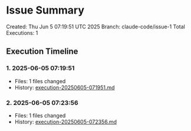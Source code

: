 # Issue Summary

Created: Thu Jun  5 07:19:51 UTC 2025
Branch: claude-code/issue-1
Total Executions: 1

## Execution Timeline

### 1. 2025-06-05 07:19:51
- Files: 1 files changed
- History: [execution-20250605-071951.md](./history/execution-20250605-071951.md)

### 2. 2025-06-05 07:23:56
- Files: 1 files changed
- History: [execution-20250605-072356.md](./history/execution-20250605-072356.md)
